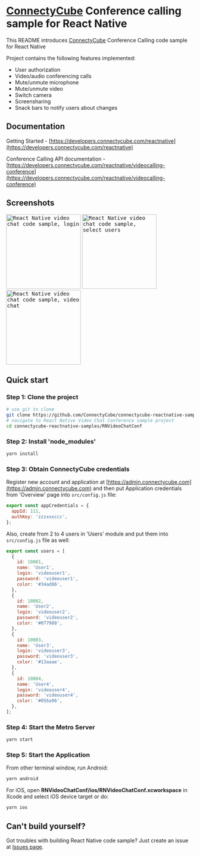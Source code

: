 # [ConnectyCube](https://connectycube.com) Conference calling sample for React Native

This README introduces [ConnectyCube](https://connectycube.com) Conference Calling code sample for React Native

Project contains the following features implemented:

- User authorization
- Video/audio conferencing calls
- Mute/unmute microphone
- Mute/unmute video
- Switch camera
- Screensharing
- Snack bars to notify users about changes

## Documentation

Getting Started - [https://developers.connectycube.com/reactnative](https://developers.connectycube.com/reactnative)

Conference Calling API documentation - [https://developers.connectycube.com/reactnative/videocalling-conference](https://developers.connectycube.com/reactnative/videocalling-conference)

## Screenshots

<kbd><img alt="React Native video chat code sample, login" src="https://developers.connectycube.com/images/code_samples/reactnative/reactnative_codesample_video_login.PNG" width="200" /></kbd> <kbd><img alt="React Native video chat code sample, select users" src="https://developers.connectycube.com/images/code_samples/reactnative/reactnative_codesample_video_select_users.PNG" width="200" /></kbd> <kbd><img alt="React Native video chat code sample, video chat" src="https://developers.connectycube.com/images/code_samples/reactnative/reactnative_codesample_video_video.PNG" width="200" /></kbd>

## Quick start

### Step 1: Clone the project

```bash
# use git to clone
git clone https://github.com/ConnectyCube/connectycube-reactnative-samples.git
# navigate to React Native Video Chat Conference sample project
cd connectycube-reactnative-samples/RNVideoChatConf
```

### Step 2: Install 'node_modules'

```bash
yarn install
```

### Step 3: Obtain ConnectyCube credentials

Register new account and application at [https://admin.connectycube.com](https://admin.connectycube.com) and then put Application credentials from 'Overview' page into `src/config.js` file:

```javascript
export const appCredentials = {
  appId: 111,
  authKey: 'zzzxxxccc',
};
```

Also, create from 2 to 4 users in 'Users' module and put them into `src/config.js` file as well:

```javascript
export const users = [
  {
    id: 10001,
    name: 'User1',
    login: 'videouser1',
    password: 'videouser1',
    color: '#34ad86',
  },
  {
    id: 10002,
    name: 'User2',
    login: 'videouser2',
    password: 'videouser2',
    color: '#077988',
  },
  {
    id: 10003,
    name: 'User3',
    login: 'videouser3',
    password: 'videouser3',
    color: '#13aaae',
  },
  {
    id: 10004,
    name: 'User4',
    login: 'videouser4',
    password: 'videouser4',
    color: '#056a96',
  },
];
```

### Step 4: Start the Metro Server

```bash
yarn start
```

### Step 5: Start the Application

From other terminal window, run Android:

```bash
yarn android
```

For iOS, open **RNVideoChatConf/ios/RNVideoChatConf.xcworkspace** in Xcode and select iOS device target or do:

```bash
yarn ios
```

## Can't build yourself?

Got troubles with building React Native code sample? Just create an issue at [Issues page](https://github.com/ConnectyCube/connectycube-reactnative-samples/issues).
